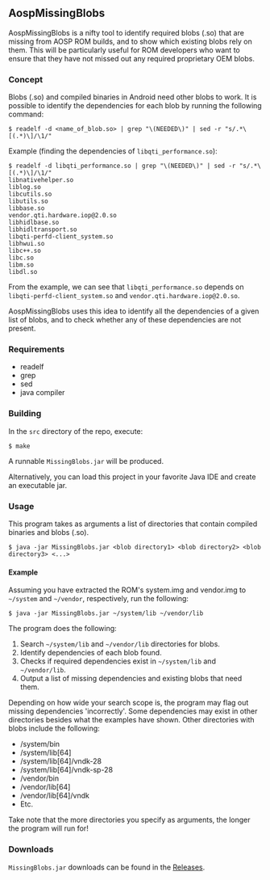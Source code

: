 AospMissingBlobs
----------------

AospMissingBlobs is a nifty tool to identify required blobs (.so) that are missing from AOSP ROM builds,
and to show which existing blobs rely on them. This will be particularly useful for ROM developers who 
want to ensure that they have not missed out any required proprietary OEM blobs.

### Concept
Blobs (.so) and compiled binaries in Android need other blobs to work. It is possible to identify the
dependencies for each blob by running the following command:

```
$ readelf -d <name_of_blob.so> | grep "\(NEEDED\)" | sed -r "s/.*\[(.*)\]/\1/"
```

Example (finding the dependencies of `libqti_performance.so`):
```
$ readelf -d libqti_performance.so | grep "\(NEEDED\)" | sed -r "s/.*\[(.*)\]/\1/"
libnativehelper.so
liblog.so
libcutils.so
libutils.so
libbase.so
vendor.qti.hardware.iop@2.0.so
libhidlbase.so
libhidltransport.so
libqti-perfd-client_system.so
libhwui.so
libc++.so
libc.so
libm.so
libdl.so
```

From the example, we can see that `libqti_performance.so` depends on `libqti-perfd-client_system.so`
and `vendor.qti.hardware.iop@2.0.so`.

AospMissingBlobs uses this idea to identify all the dependencies of a given list of blobs, and to
check whether any of these dependencies are not present.

### Requirements
- readelf
- grep
- sed
- java compiler

### Building
In the `src` directory of the repo, execute:
```
$ make
```

A runnable `MissingBlobs.jar` will be produced.

Alternatively, you can load this project in your favorite Java IDE and create an executable jar.

### Usage
This program takes as arguments a list of directories that contain compiled binaries and blobs (.so).

```
$ java -jar MissingBlobs.jar <blob directory1> <blob directory2> <blob directory3> <...>
```

#### Example
Assuming you have extracted the ROM's system.img and vendor.img to `~/system` and `~/vendor`, respectively, run the following:

```
$ java -jar MissingBlobs.jar ~/system/lib ~/vendor/lib
```

The program does the following:
1. Search `~/system/lib` and `~/vendor/lib` directories for blobs.
2. Identify dependencies of each blob found.
3. Checks if required dependencies exist in `~/system/lib` and `~/vendor/lib`.
4. Output a list of missing dependencies and existing blobs that need them.

Depending on how wide your search scope is, the program may flag out missing dependencies 'incorrectly'.
Some dependencies may exist in other directories besides what the examples have shown.
Other directories with blobs include the following:
- /system/bin
- /system/lib[64]
- /system/lib[64]/vndk-28
- /system/lib[64]/vndk-sp-28
- /vendor/bin
- /vendor/lib[64]
- /vendor/lib[64]/vndk
- Etc.

Take note that the more directories you specify as arguments, the longer the program will run for!

### Downloads
`MissingBlobs.jar` downloads can be found in the [Releases](https://github.com/joshuous/AospMissingBlobs/releases).
